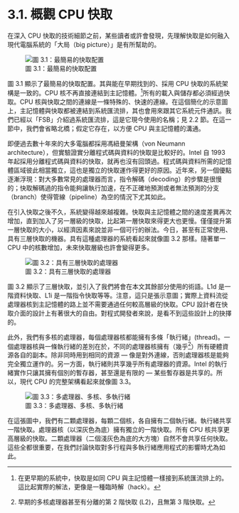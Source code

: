 # 3.1. 概觀 CPU 快取

在深入 CPU 快取的技術細節之前，某些讀者或許會發現，先理解快取是如何融入現代電腦系統的「大局（big picture）」是有所幫助的。

<figure>
  <img src="../assets/figure-3.1.png" alt="圖 3.1：最簡易的快取配置">
  <figcaption>圖 3.1：最簡易的快取配置</figcaption>
</figure>

圖 3.1 顯示了最簡易的快取配置。其與能在早期找到的、採用 CPU 快取的系統架構是一致的。CPU 核不再直接連結到主記憶體。[^16]所有的載入與儲存都必須經過快取。CPU 核與快取之間的連線是一條特殊的、快速的連線。在這個簡化的示意圖上，主記憶體與快取都被連結到系統匯流排，其也會用來跟其它系統元件通訊。我們已經以「FSB」介紹過系統匯流排，這是它現今使用的名稱；見 2.2 節。在這一節中，我們會省略北橋；假定它存在，以方便 CPU 與主記憶體的溝通。

即便過去數十年來的大多電腦都採用馮紐曼架構（von Neumann architecture），但實驗證實分離程式碼與資料的快取是比較好的。Intel 自 1993 年起採用分離程式碼與資料的快取，就再也沒有回頭過。程式碼與資料所需的記憶體區域彼此相當獨立，這也是獨立的快取運作得更好的原因。近年來，另一個優點逐漸浮現：對大多數常見的處理器而言，指令解碼（decoding）的步驟是很慢的；快取解碼過的指令能夠讓執行加速，在不正確地預測或者無法預測的分支（branch）使得管線（pipeline）為空的情況下尤其如此。

在引入快取之後不久，系統變得越來越複雜。快取與主記憶體之間的速度差異再次增加，直到加入了另一層級的快取，比起第一層快取來得更大也更慢。僅僅提升第一層快取的大小，以經濟因素來說並非一個可行的辦法。今日，甚至有正常使用、具有三層快取的機器。具有這種處理器的系統看起來就像圖 3.2 那樣。隨著單一 CPU 中的核數增加，未來快取層級也許會變得更多。

<figure>
  <img src="../assets/figure-3.2.png" alt="圖 3.2：具有三層快取的處理器">
  <figcaption>圖 3.2：具有三層快取的處理器</figcaption>
</figure>

圖 3.2 顯示了三層快取，並引入了我們將會在本文其餘部分使用的術語。L1d 是一階資料快取、L1i 是一階指令快取等等。注意，這只是張示意圖；實際上資料流從處理器核到主記憶體的路上並不需要通過任何較高層級的快取。CPU 設計者在快取介面的設計上有著很大的自由。對程式開發者來說，是看不到這些設計上的抉擇的。

此外，我們有多核的處理器，每個處理器核都能擁有多條「執行緒」(thread)。一個處理器核與一條執行緒的差別在於，不同的處理器核擁有（幾乎[^17]）所有硬體資源各自的副本。除非同時用到相同的資源 –– 像是對外連線，否則處理器核是能夠完全獨立運作的。另一方面，執行緒則共享幾乎所有處理器的資源。Intel 的執行緒實作只讓其擁有個別的暫存器，甚至還是有限的 –– 某些暫存器是共享的。所以，現代 CPU 的完整架構看起來就像圖 3.3。

<figure>
  <img src="../assets/figure-3.3.png" alt="圖 3.3：多處理器、多核、多執行緒">
  <figcaption>圖 3.3：多處理器、多核、多執行緒</figcaption>
</figure>

在這張圖中，我們有二顆處理器，每顆二個核，各自擁有二個執行緒。執行緒共享一階快取。處理器核（以深灰色為底）擁有獨立的一階快取。所有 CPU 核共享更高層級的快取。二顆處理器（二個淺灰色為底的大方塊）自然不會共享任何快取。這些全都很重要，在我們討論快取對多行程與多執行緒應用程式的影響時尤為如此。

[^16]: 在更早期的系統中，快取是如同 CPU 與主記憶體一樣接到系統匯流排上的。這比起實際的解法，更像是一種臨時解（hack）。

[^17]: 早期的多核處理器甚至有分離的第 2 階快取 (L2)，且無第 3 階快取。

